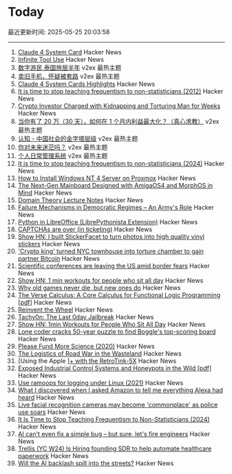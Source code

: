 # Today

最近更新时间: 2025-05-25 20:03:58

--- 
1. [Claude 4 System Card](https://simonwillison.net/2025/May/25/claude-4-system-card/) Hacker News
2. [Infinite Tool Use](https://snimu.github.io/2025/05/23/infinite-tool-use.html) Hacker News
3. [数字游民,泰国旅居半年](https://www.v2ex.com/t/1134160) v2ex 最热主题
4. [卖旧手机，怀疑被套路](https://www.v2ex.com/t/1134126) v2ex 最热主题
5. [Claude 4 System Cards Highlights](https://simonwillison.net/2025/May/25/claude-4-system-card/) Hacker News
6. [It is time to stop teaching frequentism to non-statisticians (2012)](https://arxiv.org/abs/1201.2590) Hacker News
7. [Crypto Investor Charged with Kidnapping and Torturing Man for Weeks](https://www.nytimes.com/2025/05/24/nyregion/crypto-investor-torture-italian-tourist.html) Hacker News
8. [当你有了 20 万（30 天），如何在 1 个月内利益最大化？（真心求教）](https://www.v2ex.com/t/1134130) v2ex 最热主题
9. [认知 - 中国社会的金字塔层级](https://www.v2ex.com/t/1134122) v2ex 最热主题
10. [你对未来迷茫吗？](https://www.v2ex.com/t/1134119) v2ex 最热主题
11. [个人日常管理系统](https://www.v2ex.com/t/1134115) v2ex 最热主题
12. [It is time to stop teaching frequentism to non-statisticians (2024)](https://arxiv.org/abs/1201.2590) Hacker News
13. [How to Install Windows NT 4 Server on Proxmox](https://blog.pipetogrep.org/2025/05/23/how-to-install-windows-nt-4-server-on-proxmox/) Hacker News
14. [The Next-Gen Mainboard Designed with AmigaOS4 and MorphOS in Mind](https://mirari.vitasys.nl/) Hacker News
15. [Domain Theory Lecture Notes](https://liamoc.net/forest/dt-001Y/index.xml) Hacker News
16. [Failure Mechanisms in Democratic Regimes – An Army's Role](https://angrystaffofficer.com/2025/03/02/failure-mechanisms-in-democratic-regimes-an-armys-role/) Hacker News
17. [Python in LibreOffice (LibrePythonista Extension)](https://extensions.libreoffice.org/en/extensions/show/99231) Hacker News
18. [CAPTCHAs are over (in ticketing)](https://behind.pretix.eu/2025/05/23/captchas-are-over/) Hacker News
19. [Show HN: I built StickerFacet to turn photos into high quality vinyl stickers](https://stickerfacet.com) Hacker News
20. ['Crypto king' turned NYC townhouse into torture chamber to gain partner Bitcoin](https://www.nbcnewyork.com/new-york-city/manhattan-crypto-kidnapping-torture-bitcoin-password/6277345/) Hacker News
21. [Scientific conferences are leaving the US amid border fears](https://www.nature.com/articles/d41586-025-01636-5) Hacker News
22. [Show HN: 1 min workouts for people who sit all day](https://shortreps.com) Hacker News
23. [Why old games never die, but new ones do](https://pleromanonx86.wordpress.com/2025/05/06/why-old-games-never-die-but-new-ones-do/) Hacker News
24. [The Verse Calculus: A Core Calculus for Functional Logic Programming [pdf]](https://simon.peytonjones.org/assets/pdfs/verse-March23.pdf) Hacker News
25. [Reinvent the Wheel](https://endler.dev/2025/reinvent-the-wheel/) Hacker News
26. [Tachy0n: The Last 0day Jailbreak](https://blog.siguza.net/tachy0n/) Hacker News
27. [Show HN: 1min Workouts for People Who Sit All Day](https://shortreps.com) Hacker News
28. [Lone coder cracks 50-year puzzle to find Boggle's top-scoring board](https://www.ft.com/content/0ab64ced-1ed1-466d-acd3-78510d10c3a1) Hacker News
29. [Please Fund More Science (2020)](https://blog.samaltman.com/please-fund-more-science) Hacker News
30. [The Logistics of Road War in the Wasteland](https://acoup.blog/2025/05/23/collections-the-logistics-of-road-war-in-the-wasteland/) Hacker News
31. [Using the Apple ][+ with the RetroTink-5X](https://nicole.express/2025/apple-ii-more-like-apple-5x.html) Hacker News
32. [Exposed Industrial Control Systems and Honeypots in the Wild [pdf]](https://gsmaragd.github.io/publications/EuroSP2025-ICS/EuroSP2025-ICS.pdf) Hacker News
33. [Use ramoops for logging under Linux (2021)](https://embear.ch/posts/using-ramoops/) Hacker News
34. [What I discovered when I asked Amazon to tell me everything Alexa had heard](https://www.theguardian.com/technology/2025/may/24/what-i-discovered-when-i-asked-amazon-to-tell-me-everything-alexa-had-heard) Hacker News
35. [Live facial recognition cameras may become 'commonplace' as police use soars](https://www.theguardian.com/technology/2025/may/24/police-live-facial-recognition-cameras-england-and-wales) Hacker News
36. [It Is Time to Stop Teaching Frequentism to Non-Statisticians (2024)](https://arxiv.org/abs/1201.2590) Hacker News
37. [AI can't even fix a simple bug – but sure, let's fire engineers](https://nmn.gl/blog/ai-scam) Hacker News
38. [Trellis (YC W24) Is Hiring founding SDR to help automate healthcare paperwork](https://www.ycombinator.com/companies/trellis/jobs/7Ru1X1P-founding-sdr) Hacker News
39. [Will the AI backlash spill into the streets?](https://gabrielweinberg.com/p/will-the-ai-backlash-spill-into-the) Hacker News
